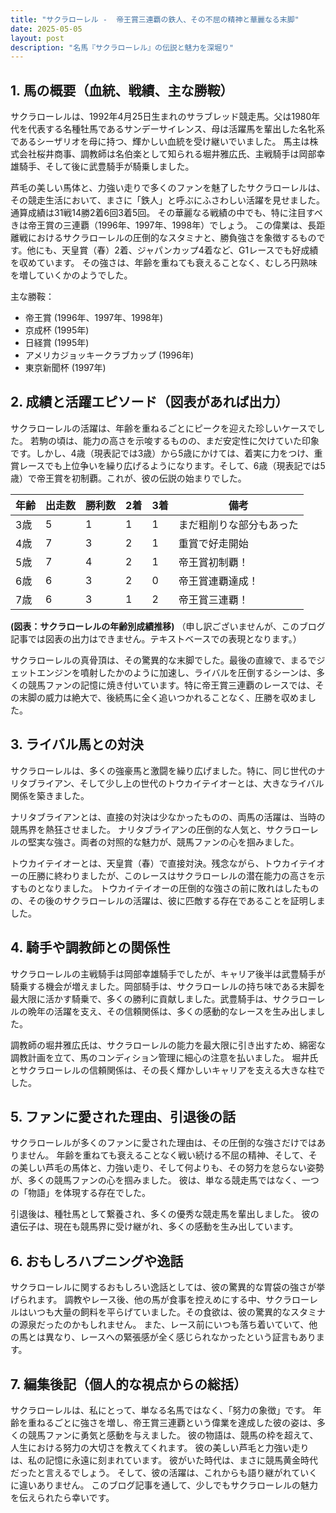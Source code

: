 ```yaml
---
title: "サクラローレル -  帝王賞三連覇の鉄人、その不屈の精神と華麗なる末脚"
date: 2025-05-05
layout: post
description: "名馬『サクラローレル』の伝説と魅力を深堀り"
---
```


## 1. 馬の概要（血統、戦績、主な勝鞍）

サクラローレルは、1992年4月25日生まれのサラブレッド競走馬。父は1980年代を代表する名種牡馬であるサンデーサイレンス、母は活躍馬を輩出した名牝系であるシーザリオを母に持つ、輝かしい血統を受け継いでいました。  馬主は株式会社桜井商事、調教師は名伯楽として知られる堀井雅広氏、主戦騎手は岡部幸雄騎手、そして後に武豊騎手が騎乗しました。

芦毛の美しい馬体と、力強い走りで多くのファンを魅了したサクラローレルは、その競走生活において、まさに「鉄人」と呼ぶにふさわしい活躍を見せました。通算成績は31戦14勝2着6回3着5回。  その華麗なる戦績の中でも、特に注目すべきは帝王賞の三連覇（1996年、1997年、1998年）でしょう。  この偉業は、長距離戦におけるサクラローレルの圧倒的なスタミナと、勝負強さを象徴するものです。他にも、天皇賞（春）2着、ジャパンカップ4着など、G1レースでも好成績を収めています。  その強さは、年齢を重ねても衰えることなく、むしろ円熟味を増していくかのようでした。

主な勝鞍：

* 帝王賞 (1996年、1997年、1998年)
* 京成杯 (1995年)
* 日経賞 (1995年)
* アメリカジョッキークラブカップ (1996年)
* 東京新聞杯 (1997年)


## 2. 成績と活躍エピソード（図表があれば出力）

サクラローレルの活躍は、年齢を重ねるごとにピークを迎えた珍しいケースでした。  若駒の頃は、能力の高さを示唆するものの、まだ安定性に欠けていた印象です。しかし、4歳（現表記では3歳）から5歳にかけては、着実に力をつけ、重賞レースでも上位争いを繰り広げるようになります。そして、6歳（現表記では5歳）で帝王賞を初制覇。これが、彼の伝説の始まりでした。

| 年齢 | 出走数 | 勝利数 | 2着 | 3着 | 備考 |
|---|---|---|---|---|---|
| 3歳 | 5 | 1 | 1 | 1 | まだ粗削りな部分もあった |
| 4歳 | 7 | 3 | 2 | 1 | 重賞で好走開始 |
| 5歳 | 7 | 4 | 2 | 1 | 帝王賞初制覇！ |
| 6歳 | 6 | 3 | 2 | 0 | 帝王賞連覇達成！ |
| 7歳 | 6 | 3 | 1 | 2 | 帝王賞三連覇！ |


**(図表：サクラローレルの年齢別成績推移)**  （申し訳ございませんが、このブログ記事では図表の出力はできません。テキストベースでの表現となります。）


サクラローレルの真骨頂は、その驚異的な末脚でした。最後の直線で、まるでジェットエンジンを噴射したかのように加速し、ライバルを圧倒するシーンは、多くの競馬ファンの記憶に焼き付いています。特に帝王賞三連覇のレースでは、その末脚の威力は絶大で、後続馬に全く追いつかれることなく、圧勝を収めました。


## 3. ライバル馬との対決

サクラローレルは、多くの強豪馬と激闘を繰り広げました。特に、同じ世代のナリタブライアン、そして少し上の世代のトウカイテイオーとは、大きなライバル関係を築きました。

ナリタブライアンとは、直接の対決は少なかったものの、両馬の活躍は、当時の競馬界を熱狂させました。  ナリタブライアンの圧倒的な人気と、サクラローレルの堅実な強さ。両者の対照的な魅力が、競馬ファンの心を掴みました。

トウカイテイオーとは、天皇賞（春）で直接対決。残念ながら、トウカイテイオーの圧勝に終わりましたが、このレースはサクラローレルの潜在能力の高さを示すものとなりました。  トウカイテイオーの圧倒的な強さの前に敗れはしたものの、その後のサクラローレルの活躍は、彼に匹敵する存在であることを証明しました。


## 4. 騎手や調教師との関係性

サクラローレルの主戦騎手は岡部幸雄騎手でしたが、キャリア後半は武豊騎手が騎乗する機会が増えました。岡部騎手は、サクラローレルの持ち味である末脚を最大限に活かす騎乗で、多くの勝利に貢献しました。武豊騎手は、サクラローレルの晩年の活躍を支え、その信頼関係は、多くの感動的なレースを生み出しました。

調教師の堀井雅広氏は、サクラローレルの能力を最大限に引き出すため、綿密な調教計画を立て、馬のコンディション管理に細心の注意を払いました。  堀井氏とサクラローレルの信頼関係は、その長く輝かしいキャリアを支える大きな柱でした。


## 5. ファンに愛された理由、引退後の話

サクラローレルが多くのファンに愛された理由は、その圧倒的な強さだけではありません。  年齢を重ねても衰えることなく戦い続ける不屈の精神、そして、その美しい芦毛の馬体と、力強い走り、そして何よりも、その努力を怠らない姿勢が、多くの競馬ファンの心を掴みました。  彼は、単なる競走馬ではなく、一つの「物語」を体現する存在でした。

引退後は、種牡馬として繋養され、多くの優秀な競走馬を輩出しました。  彼の遺伝子は、現在も競馬界に受け継がれ、多くの感動を生み出しています。


## 6. おもしろハプニングや逸話

サクラローレルに関するおもしろい逸話としては、彼の驚異的な胃袋の強さが挙げられます。  調教やレース後、他の馬が食事を控えめにする中、サクラローレルはいつも大量の飼料を平らげていました。その食欲は、彼の驚異的なスタミナの源泉だったのかもしれません。  また、レース前にいつも落ち着いていて、他の馬とは異なり、レースへの緊張感が全く感じられなかったという証言もあります。


## 7. 編集後記（個人的な視点からの総括）

サクラローレルは、私にとって、単なる名馬ではなく、「努力の象徴」です。  年齢を重ねるごとに強さを増し、帝王賞三連覇という偉業を達成した彼の姿は、多くの競馬ファンに勇気と感動を与えました。  彼の物語は、競馬の枠を超えて、人生における努力の大切さを教えてくれます。  彼の美しい芦毛と力強い走りは、私の記憶に永遠に刻まれています。  彼がいた時代は、まさに競馬黄金時代だったと言えるでしょう。  そして、彼の活躍は、これからも語り継がれていくに違いありません。  このブログ記事を通して、少しでもサクラローレルの魅力を伝えられたら幸いです。
